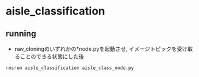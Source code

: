 # aisle_classification
## running
- nav_cloningのいずれかの*node.pyを起動させ, イメージトピックを受け取ることのできる状態にした後
~~~
rosrun aisle_classification aisle_class_node.py
~~~